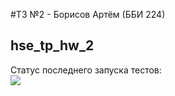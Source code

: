 #ТЗ №2 - Борисов Артём (ББИ 224)
## hse_tp_hw_2

Статус последнего запуска тестов:<br>
<img src="https://github.com/Artyom-Borisov/hse_tp_hw_2/workflows/Auto_Testing/badge.svg?branch=develop"><br>

